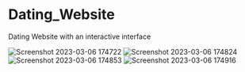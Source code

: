 # Dating_Website
Dating Website with an interactive interface

![Screenshot 2023-03-06 174722](https://user-images.githubusercontent.com/113702506/223176733-a64089a0-1716-42f0-81a7-d5d6f6f4de03.png)
![Screenshot 2023-03-06 174824](https://user-images.githubusercontent.com/113702506/223176753-60046368-9c2d-48af-a1a4-a6bc2ff84213.png)
![Screenshot 2023-03-06 174853](https://user-images.githubusercontent.com/113702506/223176773-8e287766-0a83-42b5-9f9b-5c38c1d5eb10.png)
![Screenshot 2023-03-06 174916](https://user-images.githubusercontent.com/113702506/223176793-11c70ab2-4126-409c-a850-6e40d5e83898.png)
